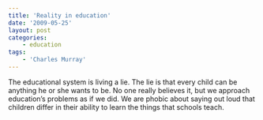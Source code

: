 ```yaml
---
title: 'Reality in education'
date: '2009-05-25'
layout: post
categories:
    - education
tags:
    - 'Charles Murray'
---
```


The educational system is living a lie. The lie is that every child can be anything he or she wants to be. No one really believes it, but we approach education’s problems as if we did. We are phobic about saying out loud that children differ in their ability to learn the things that schools teach.